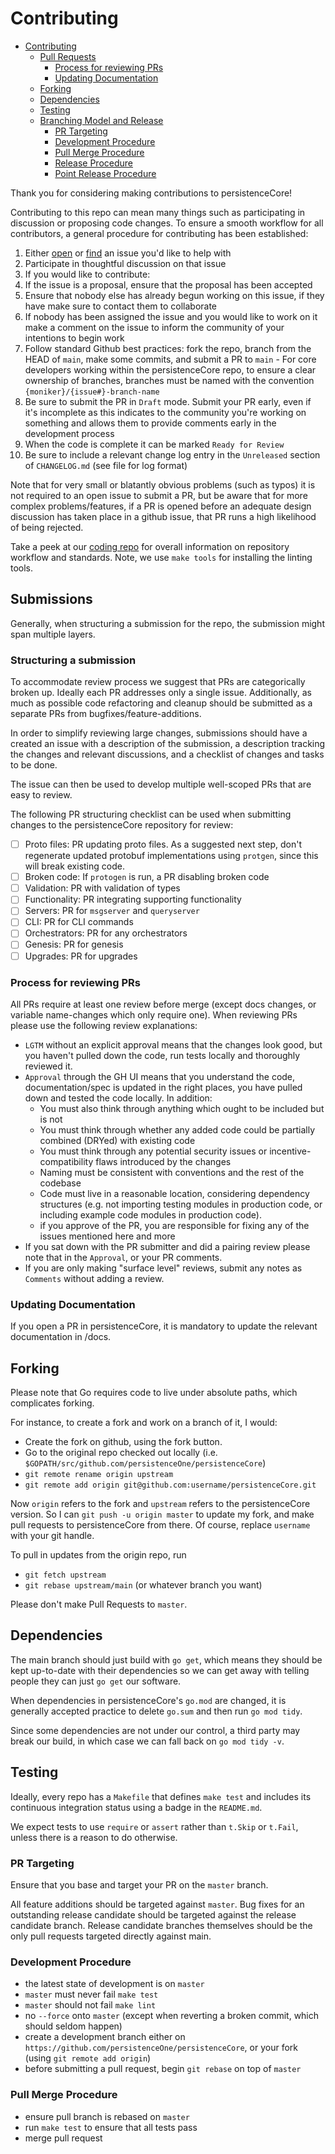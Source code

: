 # Contributing

- [Contributing](#contributing)
  - [Pull Requests](#pull-requests)
    - [Process for reviewing PRs](#process-for-reviewing-prs)
    - [Updating Documentation](#updating-documentation)
  - [Forking](#forking)
  - [Dependencies](#dependencies)
  - [Testing](#testing)
  - [Branching Model and Release](#branching-model-and-release)
    - [PR Targeting](#pr-targeting)
    - [Development Procedure](#development-procedure)
    - [Pull Merge Procedure](#pull-merge-procedure)
    - [Release Procedure](#release-procedure)
    - [Point Release Procedure](#point-release-procedure)

Thank you for considering making contributions to persistenceCore!

Contributing to this repo can mean many things such as participating in
discussion or proposing code changes. To ensure a smooth workflow for all
contributors, a general procedure for contributing has been established:

1. Either [open](https://github.com/persistenceOne/persistenceCore/issues/new/choose) or
   [find](https://github.com/persistenceOne/persistenceCore/issues) an issue you'd like to help with
2. Participate in thoughtful discussion on that issue
3. If you would like to contribute:
  1. If the issue is a proposal, ensure that the proposal has been accepted
  2. Ensure that nobody else has already begun working on this issue, if they have
     make sure to contact them to collaborate
  3. If nobody has been assigned the issue and you would like to work on it
     make a comment on the issue to inform the community of your intentions
     to begin work
  4. Follow standard Github best practices: fork the repo, branch from the
     HEAD of `main`, make some commits, and submit a PR to `main`
    - For core developers working within the persistenceCore repo, to ensure a clear
      ownership of branches, branches must be named with the convention
      `{moniker}/{issue#}-branch-name`
  5. Be sure to submit the PR in `Draft` mode. Submit your PR early, even if
     it's incomplete as this indicates to the community you're working on
     something and allows them to provide comments early in the development process
  6. When the code is complete it can be marked `Ready for Review`
  7. Be sure to include a relevant change log entry in the `Unreleased` section
     of `CHANGELOG.md` (see file for log format)

Note that for very small or blatantly obvious problems (such as typos) it is
not required to an open issue to submit a PR, but be aware that for more complex
problems/features, if a PR is opened before an adequate design discussion has
taken place in a github issue, that PR runs a high likelihood of being rejected.

Take a peek at our [coding repo](https://github.com/tendermint/coding) for
overall information on repository workflow and standards. Note, we use `make
tools` for installing the linting tools.

## Submissions

Generally, when structuring a submission for the repo, the submission might span multiple layers.

### Structuring a submission

To accommodate review process we suggest that PRs are categorically broken up.
Ideally each PR addresses only a single issue. Additionally, as much as possible
code refactoring and cleanup should be submitted as a separate PRs from bugfixes/feature-additions.

In order to simplify reviewing large changes, submissions should have a created an issue
with a description of the submission, a description tracking the changes and relevant discussions,
and a checklist of changes and tasks to be done.

The issue can then be used to develop multiple well-scoped PRs that are easy to review.

The following PR structuring checklist can be used when submitting changes to the persistenceCore repository for review:
- [ ] Proto files: PR updating proto files. As a suggested next step, don't regenerate updated protobuf
  implementations using `protgen`, since this will break existing code.
- [ ] Broken code: If `protogen` is run, a PR disabling broken code
- [ ] Validation: PR with validation of types
- [ ] Functionality: PR integrating supporting functionality
- [ ] Servers: PR for `msgserver` and `queryserver`
- [ ] CLI: PR for CLI commands
- [ ] Orchestrators: PR for any orchestrators
- [ ] Genesis: PR for genesis
- [ ] Upgrades: PR for upgrades

### Process for reviewing PRs

All PRs require at least one review before merge (except docs changes, or variable name-changes which only require one). When reviewing PRs please use the following review explanations:

- `LGTM` without an explicit approval means that the changes look good, but you haven't pulled down the code, run tests locally and thoroughly reviewed it.
- `Approval` through the GH UI means that you understand the code, documentation/spec is updated in the right places, you have pulled down and tested the code locally. In addition:
  - You must also think through anything which ought to be included but is not
  - You must think through whether any added code could be partially combined (DRYed) with existing code
  - You must think through any potential security issues or incentive-compatibility flaws introduced by the changes
  - Naming must be consistent with conventions and the rest of the codebase
  - Code must live in a reasonable location, considering dependency structures (e.g. not importing testing modules in production code, or including example code modules in production code).
  - if you approve of the PR, you are responsible for fixing any of the issues mentioned here and more
- If you sat down with the PR submitter and did a pairing review please note that in the `Approval`, or your PR comments.
- If you are only making "surface level" reviews, submit any notes as `Comments` without adding a review.

### Updating Documentation

If you open a PR in persistenceCore, it is mandatory to update the relevant documentation in /docs.

## Forking

Please note that Go requires code to live under absolute paths, which complicates forking.

For instance, to create a fork and work on a branch of it, I would:

- Create the fork on github, using the fork button.
- Go to the original repo checked out locally (i.e. `$GOPATH/src/github.com/persistenceOne/persistenceCore`)
- `git remote rename origin upstream`
- `git remote add origin git@github.com:username/persistenceCore.git`

Now `origin` refers to the fork and `upstream` refers to the persistenceCore version.
So I can `git push -u origin master` to update my fork, and make pull requests to persistenceCore from there.
Of course, replace `username` with your git handle.

To pull in updates from the origin repo, run

- `git fetch upstream`
- `git rebase upstream/main` (or whatever branch you want)

Please don't make Pull Requests to `master`.

## Dependencies

The main branch should just build with `go get`,
which means they should be kept up-to-date with their dependencies so we can
get away with telling people they can just `go get` our software.

When dependencies in persistenceCore's `go.mod` are changed, it is generally accepted practice
to delete `go.sum` and then run `go mod tidy`.

Since some dependencies are not under our control, a third party may break our
build, in which case we can fall back on `go mod tidy -v`.

## Testing

Ideally, every repo has a `Makefile` that defines `make test` and
includes its continuous integration status using a badge in the `README.md`.

We expect tests to use `require` or `assert` rather than `t.Skip` or `t.Fail`,
unless there is a reason to do otherwise.

### PR Targeting

Ensure that you base and target your PR on the `master` branch.

All feature additions should be targeted against `master`. Bug fixes for an outstanding release candidate
should be targeted against the release candidate branch. Release candidate branches themselves should be the
only pull requests targeted directly against main.

### Development Procedure

- the latest state of development is on `master`
- `master` must never fail `make test`
- `master` should not fail `make lint`
- no `--force` onto `master` (except when reverting a broken commit, which should seldom happen)
- create a development branch either on `https://github.com/persistenceOne/persistenceCore`, or your fork (using `git remote add origin`)
- before submitting a pull request, begin `git rebase` on top of `master`

### Pull Merge Procedure

- ensure pull branch is rebased on `master`
- run `make test` to ensure that all tests pass
- merge pull request
